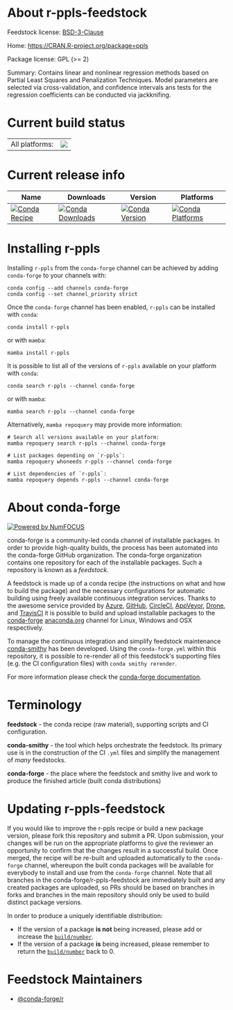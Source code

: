 About r-ppls-feedstock
======================

Feedstock license: [BSD-3-Clause](https://github.com/conda-forge/r-ppls-feedstock/blob/main/LICENSE.txt)

Home: https://CRAN.R-project.org/package=ppls

Package license: GPL (>= 2)

Summary: Contains linear and nonlinear regression methods based on Partial Least Squares and Penalization Techniques. Model parameters are selected via cross-validation, and confidence intervals ans tests for the regression coefficients can be conducted via jackknifing.

Current build status
====================


<table><tr><td>All platforms:</td>
    <td>
      <a href="https://dev.azure.com/conda-forge/feedstock-builds/_build/latest?definitionId=3445&branchName=main">
        <img src="https://dev.azure.com/conda-forge/feedstock-builds/_apis/build/status/r-ppls-feedstock?branchName=main">
      </a>
    </td>
  </tr>
</table>

Current release info
====================

| Name | Downloads | Version | Platforms |
| --- | --- | --- | --- |
| [![Conda Recipe](https://img.shields.io/badge/recipe-r--ppls-green.svg)](https://anaconda.org/conda-forge/r-ppls) | [![Conda Downloads](https://img.shields.io/conda/dn/conda-forge/r-ppls.svg)](https://anaconda.org/conda-forge/r-ppls) | [![Conda Version](https://img.shields.io/conda/vn/conda-forge/r-ppls.svg)](https://anaconda.org/conda-forge/r-ppls) | [![Conda Platforms](https://img.shields.io/conda/pn/conda-forge/r-ppls.svg)](https://anaconda.org/conda-forge/r-ppls) |

Installing r-ppls
=================

Installing `r-ppls` from the `conda-forge` channel can be achieved by adding `conda-forge` to your channels with:

```
conda config --add channels conda-forge
conda config --set channel_priority strict
```

Once the `conda-forge` channel has been enabled, `r-ppls` can be installed with `conda`:

```
conda install r-ppls
```

or with `mamba`:

```
mamba install r-ppls
```

It is possible to list all of the versions of `r-ppls` available on your platform with `conda`:

```
conda search r-ppls --channel conda-forge
```

or with `mamba`:

```
mamba search r-ppls --channel conda-forge
```

Alternatively, `mamba repoquery` may provide more information:

```
# Search all versions available on your platform:
mamba repoquery search r-ppls --channel conda-forge

# List packages depending on `r-ppls`:
mamba repoquery whoneeds r-ppls --channel conda-forge

# List dependencies of `r-ppls`:
mamba repoquery depends r-ppls --channel conda-forge
```


About conda-forge
=================

[![Powered by
NumFOCUS](https://img.shields.io/badge/powered%20by-NumFOCUS-orange.svg?style=flat&colorA=E1523D&colorB=007D8A)](https://numfocus.org)

conda-forge is a community-led conda channel of installable packages.
In order to provide high-quality builds, the process has been automated into the
conda-forge GitHub organization. The conda-forge organization contains one repository
for each of the installable packages. Such a repository is known as a *feedstock*.

A feedstock is made up of a conda recipe (the instructions on what and how to build
the package) and the necessary configurations for automatic building using freely
available continuous integration services. Thanks to the awesome service provided by
[Azure](https://azure.microsoft.com/en-us/services/devops/), [GitHub](https://github.com/),
[CircleCI](https://circleci.com/), [AppVeyor](https://www.appveyor.com/),
[Drone](https://cloud.drone.io/welcome), and [TravisCI](https://travis-ci.com/)
it is possible to build and upload installable packages to the
[conda-forge](https://anaconda.org/conda-forge) [anaconda.org](https://anaconda.org/)
channel for Linux, Windows and OSX respectively.

To manage the continuous integration and simplify feedstock maintenance
[conda-smithy](https://github.com/conda-forge/conda-smithy) has been developed.
Using the ``conda-forge.yml`` within this repository, it is possible to re-render all of
this feedstock's supporting files (e.g. the CI configuration files) with ``conda smithy rerender``.

For more information please check the [conda-forge documentation](https://conda-forge.org/docs/).

Terminology
===========

**feedstock** - the conda recipe (raw material), supporting scripts and CI configuration.

**conda-smithy** - the tool which helps orchestrate the feedstock.
                   Its primary use is in the construction of the CI ``.yml`` files
                   and simplify the management of *many* feedstocks.

**conda-forge** - the place where the feedstock and smithy live and work to
                  produce the finished article (built conda distributions)


Updating r-ppls-feedstock
=========================

If you would like to improve the r-ppls recipe or build a new
package version, please fork this repository and submit a PR. Upon submission,
your changes will be run on the appropriate platforms to give the reviewer an
opportunity to confirm that the changes result in a successful build. Once
merged, the recipe will be re-built and uploaded automatically to the
`conda-forge` channel, whereupon the built conda packages will be available for
everybody to install and use from the `conda-forge` channel.
Note that all branches in the conda-forge/r-ppls-feedstock are
immediately built and any created packages are uploaded, so PRs should be based
on branches in forks and branches in the main repository should only be used to
build distinct package versions.

In order to produce a uniquely identifiable distribution:
 * If the version of a package **is not** being increased, please add or increase
   the [``build/number``](https://docs.conda.io/projects/conda-build/en/latest/resources/define-metadata.html#build-number-and-string).
 * If the version of a package **is** being increased, please remember to return
   the [``build/number``](https://docs.conda.io/projects/conda-build/en/latest/resources/define-metadata.html#build-number-and-string)
   back to 0.

Feedstock Maintainers
=====================

* [@conda-forge/r](https://github.com/conda-forge/r/)

